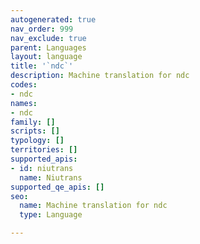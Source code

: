```yaml
---
autogenerated: true
nav_order: 999
nav_exclude: true
parent: Languages
layout: language
title: '`ndc`'
description: Machine translation for ndc
codes:
- ndc
names:
- ndc
family: []
scripts: []
typology: []
territories: []
supported_apis:
- id: niutrans
  name: Niutrans
supported_qe_apis: []
seo:
  name: Machine translation for ndc
  type: Language

---
```


